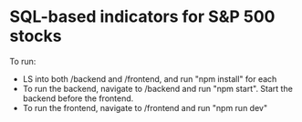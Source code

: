 # SQL-based indicators for S&P 500 stocks

To run:

- LS into both /backend and /frontend, and run "npm install" for each
- To run the backend, navigate to /backend and run "npm start". Start the backend before the frontend.
- To run the frontend, navigate to /frontend and run "npm run dev"
